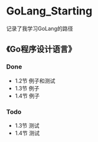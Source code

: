 # GoLang_Starting
记录了我学习GoLang的路径
## 《Go程序设计语言》
### Done
- 1.2节 例子和测试
- 1.3节 例子
- 1.4节 例子
### Todo
- 1.3节 测试
- 1.4节 测试